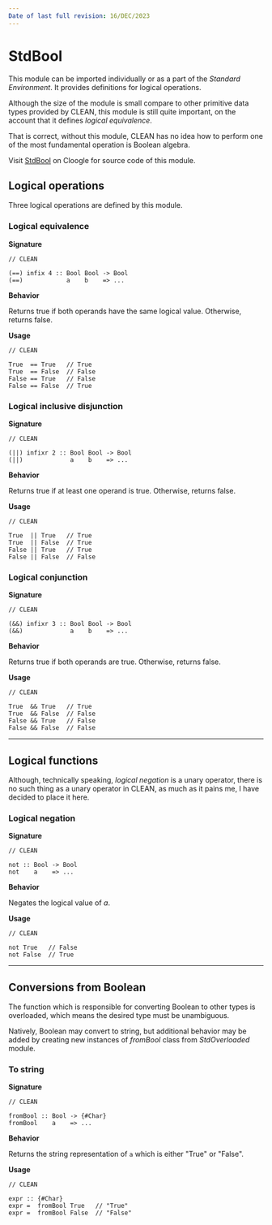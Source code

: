```yaml
---
Date of last full revision: 16/DEC/2023
---
```


# StdBool

This module can be imported individually or as a part of the _Standard Environment_.
It provides definitions for logical operations.

Although the size of the module is small compare to other primitive data types provided by CLEAN, this module is still quite important, on the account that it defines _logical equivalence_.

That is correct, without this module, CLEAN has no idea how to perform one of the most fundamental operation is Boolean algebra.

Visit [StdBool](https://cloogle.org/src/#base-stdenv/StdBool;icl;line=1) on Cloogle for source code of this module.

## Logical operations

Three logical operations are defined by this module.

### Logical equivalence

**Signature**

```clean
// CLEAN

(==) infix 4 :: Bool Bool -> Bool
(==)            a    b    => ...
```

**Behavior**

Returns true if both operands have the same logical value.
Otherwise, returns false.

**Usage**

```clean
// CLEAN

True  == True   // True
True  == False  // False
False == True   // False
False == False  // True
```

### Logical inclusive disjunction

**Signature**

```clean
// CLEAN

(||) infixr 2 :: Bool Bool -> Bool
(||)             a    b    => ...
```

**Behavior**

Returns true if at least one operand is true.
Otherwise, returns false.

**Usage**

```clean
// CLEAN

True  || True   // True
True  || False  // True
False || True   // True
False || False  // False
```

### Logical conjunction

**Signature**

```clean
// CLEAN

(&&) infixr 3 :: Bool Bool -> Bool
(&&)             a    b    => ...
```

**Behavior**

Returns true if both operands are true.
Otherwise, returns false.

**Usage**

```clean
// CLEAN

True  && True   // True
True  && False  // False
False && True   // False
False && False  // False
```

---

## Logical functions

Although, technically speaking, _logical negation_ is a unary operator, there is no such thing as a unary operator in CLEAN, as much as it pains me, I have decided to place it here.

### Logical negation

**Signature**

```clean
// CLEAN

not :: Bool -> Bool
not    a    => ...
```

**Behavior**

Negates the logical value of _a_.

**Usage**

```clean
// CLEAN

not True   // False
not False  // True
```

---

## Conversions from Boolean

The function which is responsible for converting Boolean to other types is overloaded, which means the desired type must be unambiguous.

Natively, Boolean may convert to string, but additional behavior may be added by creating new instances of _fromBool_ class from _StdOverloaded_ module.

### To string

**Signature**

```clean
// CLEAN

fromBool :: Bool -> {#Char}
fromBool    a    => ...
```

**Behavior**

Returns the string representation of `a` which is either "True" or "False".

**Usage**

```clean
// CLEAN

expr :: {#Char}
expr =  fromBool True   // "True"
expr =  fromBool False  // "False"
```
